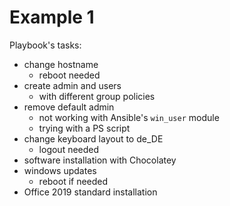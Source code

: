 # Example 1
Playbook's tasks:
- change hostname
  - reboot needed
- create admin and users
  - with different group policies
- remove default admin
  - not working with Ansible's `win_user` module
  - trying with a PS script
- change keyboard layout to de_DE
  - logout needed
- software installation with Chocolatey
- windows updates
  - reboot if needed
- Office 2019 standard installation
